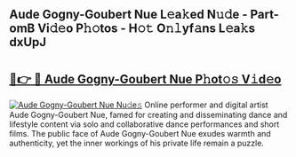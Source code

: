 ## Aude Gogny-Goubert Nue L𝚎a𝚔ed N𝚞𝚍e - Part-omB Vi𝚍𝚎o P𝚑𝚘tos - H𝚘𝚝 O𝚗𝚕yf𝚊ns L𝚎a𝚔s dxUpJ

# <h2><a href="http://kf89431.oniu.top/?m=Aude+Gogny-Goubert+Nue">🔗👉 🔴 Aude Gogny-Goubert Nue P𝚑ot𝚘𝚜 V𝚒d𝚎o</a></h2>

[![Aude Gogny-Goubert Nue Nu𝚍e𝚜](https://i.imgur.com/0qMVB7G.gif)](http://kf89431.oniu.top/?m=Aude+Gogny-Goubert+Nue)
Online performer and digital artist Aude Gogny-Goubert Nue, famed for creating and disseminating dance and lifestyle content via solo and collaborative dance performances and short films. The public face of Aude Gogny-Goubert Nue exudes warmth and authenticity, yet the inner workings of his private life remain a puzzle.  
